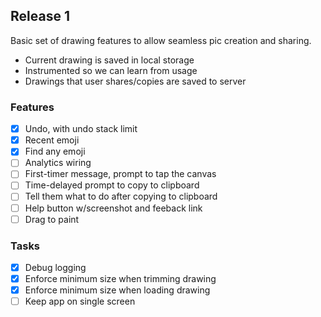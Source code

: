 ## Release 1

Basic set of drawing features to allow seamless pic creation and sharing.
* Current drawing is saved in local storage
* Instrumented so we can learn from usage
* Drawings that user shares/copies are saved to server

### Features

- [x] Undo, with undo stack limit
- [x] Recent emoji
- [x] Find any emoji
- [ ] Analytics wiring
- [ ] First-timer message, prompt to tap the canvas
- [ ] Time-delayed prompt to copy to clipboard
- [ ] Tell them what to do after copying to clipboard
- [ ] Help button w/screenshot and feeback link
- [ ] Drag to paint

### Tasks

- [x] Debug logging
- [x] Enforce minimum size when trimming drawing
- [x] Enforce minimum size when loading drawing
- [ ] Keep app on single screen